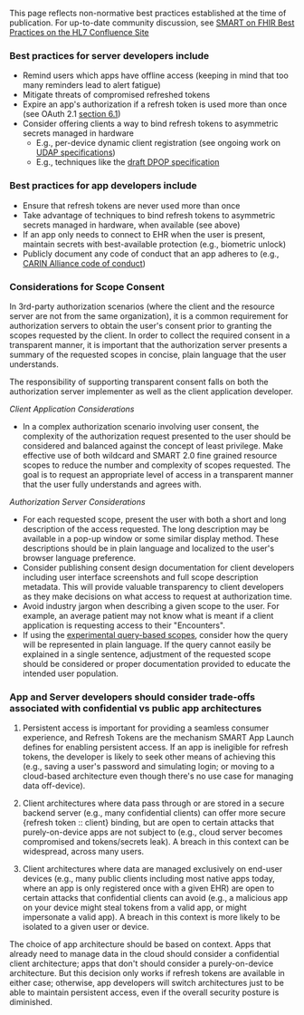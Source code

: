 This page reflects non-normative best practices established at the time of publication.  For up-to-date community discussion, see [SMART on FHIR Best Practices on the HL7 Confluence Site](https://confluence.hl7.org/display/FHIRI/SMART+on+FHIR+Best+Practices)

### Best practices for server developers include

* Remind users which apps have offline access (keeping in mind that too many reminders lead to alert fatigue)
* Mitigate threats of compromised refreshed tokens
* Expire an app's authorization if a refresh token is used more than once (see OAuth 2.1 [section 6.1](https://datatracker.ietf.org/doc/html/draft-ietf-oauth-v2-1-02#section-6.1))
* Consider offering clients a way to bind refresh tokens to asymmetric secrets managed in hardware
  * E.g., per-device dynamic client registration (see ongoing work on [UDAP specifications](https://www.udap.org/))
  * E.g., techniques like the [draft DPOP specification](https://datatracker.ietf.org/doc/html/draft-ietf-oauth-dpop-03)

### Best practices for app developers include

* Ensure that refresh tokens are never used more than once
* Take advantage of techniques to bind refresh tokens to asymmetric secrets managed in hardware, when available (see above)
* If an app only needs to connect to EHR when the user is present, maintain secrets with best-available protection (e.g., biometric unlock)
* Publicly document any code of conduct that an app adheres to (e.g., [CARIN Alliance code of conduct](https://www.carinalliance.com/our-work/trust-framework-and-code-of-conduct/))

### Considerations for Scope Consent

In 3rd-party authorization scenarios (where the client and the resource server are not from the same organization), it is a common requirement for authorization servers to obtain the user's consent prior to granting the scopes requested by the client. In order to collect the required consent in a transparent manner, it is important that the authorization server presents a summary of the requested scopes in concise, plain language that the user understands.

The responsibility of supporting transparent consent falls on both the authorization server implementer as well as the client application developer.

*Client Application Considerations*
* In a complex authorization scenario involving user consent, the complexity of the authorization request presented to the user should be considered and balanced against the concept of least privilege. Make effective use of both wildcard and SMART 2.0 fine grained resource scopes to reduce the number and complexity of scopes requested. The goal is to request an appropriate level of access in a transparent manner that the user fully understands and agrees with.

*Authorization Server Considerations*
* For each requested scope, present the user with both a short and long description of the access requested. The long description may be available in a pop-up window or some similar display method. These descriptions should be in plain language and localized to the user's browser language preference.
* Consider publishing consent design documentation for client developers including user interface screenshots and full scope description metadata.  This will provide valuable transparency to client developers as they make decisions on what access to request at authorization time.
* Avoid industry jargon when describing a given scope to the user. For example, an average patient may not know what is meant if a client application is requesting access to their "Encounters".
* If using the [experimental query-based scopes](scopes-and-launch-context.html#experimental-features-exp), consider how the query will be represented in plain language. If the query cannot easily be explained in a single sentence, adjustment of the requested scope should be considered or proper documentation provided to educate the intended user population.

### App and Server developers should consider trade-offs associated with confidential vs public app architectures

1. Persistent access is important for providing a seamless consumer experience, and Refresh Tokens are the mechanism SMART App Launch defines for enabling persistent access. If an app is ineligible for refresh tokens, the developer is likely to seek other means of achieving this (e.g., saving a user's password and simulating login; or moving to a cloud-based architecture even though there's no use case for managing data off-device).

1. Client architectures where data pass through or are stored in a secure backend server (e.g., many confidential clients) can offer more secure {refresh token :: client} binding, but are open to certain attacks that purely-on-device apps are not subject to (e.g., cloud server becomes compromised and tokens/secrets leak). A breach in this context can be widespread, across many users.

1. Client architectures where data are managed exclusively on end-user devices (e.g., many public clients including most native apps today, where an app is only registered once with a given EHR) are open to certain attacks that confidential clients can avoid (e.g., a malicious app on your device might steal tokens from a valid app, or might impersonate a valid app). A breach in this context is more likely to be isolated to a given user or device.

The choice of app architecture should be based on context. Apps that already need to manage data in the cloud should consider a confidential client architecture; apps that don't should consider a purely-on-device architecture. But this decision only works if refresh tokens are available in either case; otherwise, app developers will switch architectures just to be able to maintain persistent access, even if the overall security posture is diminished.
